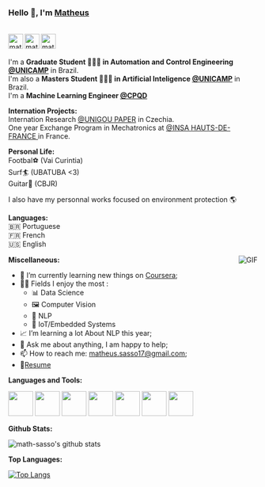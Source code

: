 <!--[![Actions Status](https://github.com/guilyx/guilyx/workflows/wakatime-stats/badge.svg)](https://github.com/guilyx/guilyx/actions)
[![Actions Status](https://github.com/guilyx/guilyx/workflows/update-gh-activity/badge.svg)](https://github.com/guilyx/guilyx/actions)
![](https://visitor-badge.glitch.me/badge?page_id=guilyx.guilyx)-->

### Hello 👋, I'm [Matheus](https://math-sasso.github.io) 

<br/>
<a href="https://www.linkedin.com/in/matheus-sasso">
  <img align="left" alt="math-sasso's LinkdeIN" width="30px" src="https://image.flaticon.com/icons/svg/2111/2111465.svg" />
</a>
<a href="https://www.facebook.com/matheus.sasso.79/">
  <img align="left" alt="math-sasso's Facebook" width="30px" src="https://image.flaticon.com/icons/svg/2111/2111342.svg" />
</a>
<a href="https://www.instagram.com/math_sasso/">
  <img align="left" alt="math-sasso's Instagram" width="30px" src="https://image.flaticon.com/icons/svg/2111/2111421.svg" />
</a>
 <br /> <br />

I'm a **Graduate Student 👨🏽‍💼 in Automation and Control Engineering [@UNICAMP](https://www.unicamp.br/unicamp/)** in Brazil. <br />
I'm also a **Masters Student 👨🏽‍💼 in Artificial Inteligence [@UNICAMP](https://www.unicamp.br/unicamp/)** in Brazil. <br />
I'm a **Machine Learning Engineer [@CPQD](https://www.cpqd.com.br/)**  <br />

**Internation Projects:**<br/>
Internation Research [@UNIGOU PAPER](https://incbacnews.wordpress.com/2017/01/20/unigou-2017-final-posters/#jp-carousel-2002) in Czechia. <br />
One year Exchange Program in Mechatronics at [@INSA HAUTS-DE-FRANCE ](https://www.insa-hautsdefrance.fr/) in France. <br />

**Personal Life:**<br/>
Footbal⚽ (Vai Curintia)<br />
Surf🏄 (UBATUBA <3)<br />
Guitar🎸 (CBJR) <br />

I also have my personnal works focused on environment protection 🌎 <br />

**Languages:**<br/>
:brazil: Portuguese <br />
:fr: French <br />
:us: English <br />

  <img align="right" alt="GIF" src="https://media.giphy.com/media/LmNwrBhejkK9EFP504/giphy.gif" />
  
**Miscellaneous:**

- 📖 I’m currently learning new things on [Coursera](https://www.coursera.org);
- 🤹🏽 Fields I enjoy the most :
  - 📊 Data Science
  - 🖼 Computer Vision
  - 📜 NLP
  - 🤖 IoT/Embedded Systems
- 📈 I’m learning a lot About NLP this year;
- 💬 Ask me about anything, I am happy to help;
- 📫 How to reach me: <matheus.sasso17@gmail.com>;
- 📝[Resume]()


<!--END_SECTION:waka-->

**Languages and Tools:**  <br/>

<code><img height="50" src="https://image.flaticon.com/icons/svg/2861/2861557.svg"></code>
<code><img height="50" src="https://image.flaticon.com/icons/svg/3190/3190604.svg"></code>
<code><img height="50" src="https://image.flaticon.com/icons/svg/2942/2942156.svg"></code>
<code><img height="50" src="https://cdn.icon-icons.com/icons2/1508/PNG/512/matlab_104289.png"></code>
<code><img height="50" src="https://image.flaticon.com/icons/svg/2721/2721297.svg"></code>
<code><img height="50" src="https://image.flaticon.com/icons/svg/752/752605.svg"></code>
<code><img height="50" src="https://image.flaticon.com/icons/svg/1680/1680899.svg"></code>

**Github Stats:**<br/>

![math-sasso's github stats](https://github-readme-stats.vercel.app/api?username=math-sasso)


**Top Languages:**<br/>

[![Top Langs](https://github-readme-stats.vercel.app/api/top-langs/?username=math-sasso)](https://github.com/anuraghazra/github-readme-stats)




<!--<p align="center">
<a href="https://www.buymeacoffee.com/dq01aOE" target="_blank"><img src="https://cdn.buymeacoffee.com/buttons/default-red.png" alt="Buy Me A Coffee" height="40" width="170" ></a>
</p>-->
